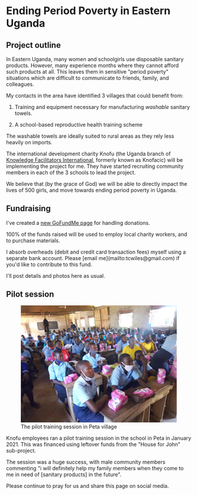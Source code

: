 # Ending Period Poverty in Eastern Uganda 

## Project outline 

In Eastern Uganda, many women and schoolgirls use disposable sanitary products. However, many experience months where they cannot afford such products at all. This leaves them in sensitive "period poverty" situations which are difficult to communicate to friends, family, and colleagues. 

My contacts in the area have identified 3 villages that could benefit from:

1. Training and equipment necessary for manufacturing *washable* sanitary towels.

2. A school-based reproductive health training scheme

The washable towels are ideally suited to rural areas as they rely less heavily on imports.

The international development charity Knofu (the Uganda branch of [Knowledge Facilitators International](https://knowledgefacilitators.org), formerly known as Knofacic) will be implementing the project for me. They have started recruiting community members in each of the 3 schools to lead the project.

We believe that (by the grace of God) we will be able to directly impact the lives of 500 girls, and move towards ending period poverty in Uganda.

## Fundraising 

I've created a [new GoFundMe page](https://gofundme.com/f/end-period-poverty-in-eastern-uganda) for handling donations.

100% of the funds raised will be used to employ local charity workers, and to purchase materials.
<footer>I absorb overheads (debit and credit card transaction fees) myself using a separate bank account. Please [email me](mailto:tcwiles@gmail.com) if you'd like to contribute to this fund.</footer>

I'll post details and photos here as usual. 

## Pilot session

<figure><img src="IMG-20210206-WA0001.jpg" alt="The pilot session" width="590" style="max-width:100%;height:auto;">
<figcaption>The pilot training session in Peta village</figcaption></figure>

Knofu employees ran a pilot training session in the school in Peta in January 2021. This was financed using leftover funds from the "House for John" sub-project.

The session was a huge success, with male community members commenting "i will definitely help my family members when they come to me in need of [sanitary products] in the future". 

Please continue to pray for us and share this page on social media. 




